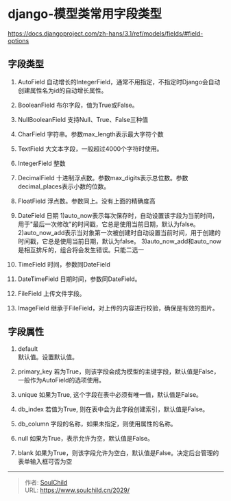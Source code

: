# django-模型类常用字段类型

<!--more-->
https://docs.djangoproject.com/zh-hans/3.1/ref/models/fields/#field-options
## 字段类型
1. AutoField
自动增长的IntegerField，通常不用指定，不指定时Django会自动创建属性名为id的自动增长属性。

2. BooleanField
布尔字段，值为True或False。

3. NullBooleanField
支持Null、True、False三种值

4. CharField
字符串。参数max_length表示最大字符个数

5. TextField
大文本字段，一般超过4000个字符时使用。 

6. IntegerField
整数

7. DecimalField
十进制浮点数。参数max_digits表示总位数。参数decimal_places表示小数的位数。

8. FloatField
浮点数。参数同上。没有上面的精确度高

9. DateField
    日期
    1)auto_now表示每次保存时，自动设置该字段为当前时间，用于"最后一次修改"的时间戳，它总是使用当前日期，默认为false。
    2)auto_now_add表示当对象第一次被创建时自动设置当前时间，用于创建的时间戳，它总是使用当前日期，默认为false。
    3)auto_now_add和auto_now是相互排斥的，组合将会发生错误。只能二选一

10. TimeField
时间，参数同DateField

11. DateTimeField
日期时间，参数同DateField。

12. FileField
上传文件字段。

13. ImageField
继承于FileField，对上传的内容进行校验，确保是有效的图片。


## 字段属性
1. default	
默认值。设置默认值。

2. primary_key
若为True，则该字段会成为模型的主键字段，默认值是False，一般作为AutoField的选项使用。

3. unique
如果为True, 这个字段在表中必须有唯一值，默认值是False。

4. db_index
若值为True, 则在表中会为此字段创建索引，默认值是False。

5. db_column
字段的名称，如果未指定，则使用属性的名称。

6. null
如果为True，表示允许为空，默认值是False。

7. blank
如果为True，则该字段允许为空白，默认值是False。决定后台管理的表单输入框可否为空









---

> 作者: [SoulChild](https://www.soulchild.cn)  
> URL: https://www.soulchild.cn/2029/  

